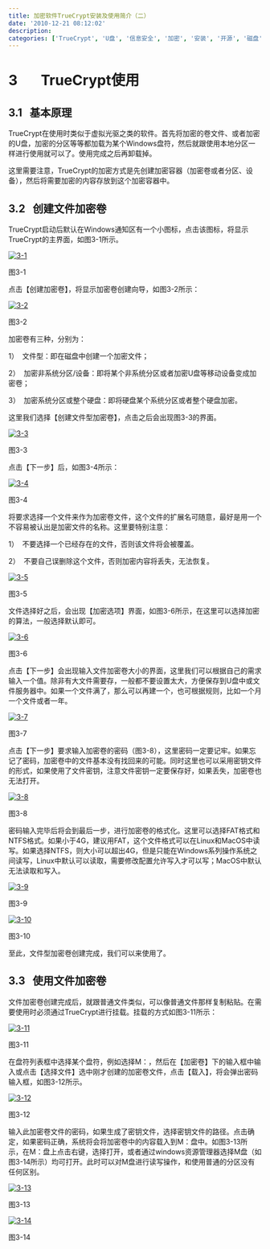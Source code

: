 ```yaml
---
title: 加密软件TrueCrypt安装及使用简介（二）
date: '2010-12-21 08:12:02'
description: 
categories: ['TrueCrypt', 'U盘', '信息安全', '加密', '安装', '开源', '磁盘', '软件']
---
```


# 3       TrueCrypt使用

## 3.1   基本原理

TrueCrypt在使用时类似于虚拟光驱之类的软件。首先将加密的卷文件、或者加密的U盘，加密的分区等等都加载为某个Windows盘符，然后就跟使用本地分区一样进行使用就可以了。使用完成之后再卸载掉。

这里需要注意，TrueCrypt的加密方式是先创建加密容器（加密卷或者分区、设备），然后将需要加密的内容存放到这个加密容器中。

## 3.2   创建文件加密卷

TrueCrypt启动后默认在Windows通知区有一个小图标，点击该图标，将显示TrueCrypt的主界面，如图3-1所示。

[![](http://www.lunny.info/wp-content/uploads/2010/12/3-1.jpg "3-1")](http://www.lunny.info/wp-content/uploads/2010/12/3-1.jpg)

图3-1


点击【创建加密卷】，将显示加密卷创建向导，如图3-2所示：

[![](http://www.lunny.info/wp-content/uploads/2010/12/3-2.jpg "3-2")](http://www.lunny.info/wp-content/uploads/2010/12/3-2.jpg)

图3-2

加密卷有三种，分别为：

1）  文件型：即在磁盘中创建一个加密文件；

2）  加密非系统分区/设备：即将某个非系统分区或者加密U盘等移动设备变成加密卷；

3）  加密系统分区或整个硬盘：即将硬盘某个系统分区或者整个硬盘加密。

这里我们选择【创建文件型加密卷】，点击之后会出现图3-3的界面。

[![](http://www.lunny.info/wp-content/uploads/2010/12/3-3.jpg "3-3")](http://www.lunny.info/wp-content/uploads/2010/12/3-3.jpg)

图3-3

点击【下一步】后，如图3-4所示：

[![](http://www.lunny.info/wp-content/uploads/2010/12/3-4.jpg "3-4")](http://www.lunny.info/wp-content/uploads/2010/12/3-4.jpg)

图3-4

将要求选择一个文件来作为加密卷文件，这个文件的扩展名可随意，最好是用一个不容易被认出是加密文件的名称。这里要特别注意：

1）  不要选择一个已经存在的文件，否则该文件将会被覆盖。

2）  不要自己误删除这个文件，否则加密内容将丢失，无法恢复。

[![](http://www.lunny.info/wp-content/uploads/2010/12/3-5.jpg "3-5")](http://www.lunny.info/wp-content/uploads/2010/12/3-5.jpg)

图3-5

文件选择好之后，会出现【加密选项】界面，如图3-6所示，在这里可以选择加密的算法，一般选择默认即可。

[![](http://www.lunny.info/wp-content/uploads/2010/12/3-6.jpg "3-6")](http://www.lunny.info/wp-content/uploads/2010/12/3-6.jpg)

图3-6

点击【下一步】会出现输入文件加密卷大小的界面，这里我们可以根据自己的需求输入一个值。除非有大文件需要存，一般都不要设置太大，方便保存到U盘中或文件服务器中。如果一个文件满了，那么可以再建一个，也可根据规则，比如一个月一个文件或者一年。

[![](http://www.lunny.info/wp-content/uploads/2010/12/3-7.jpg "3-7")](http://www.lunny.info/wp-content/uploads/2010/12/3-7.jpg)

图3-7

点击【下一步】要求输入加密卷的密码（图3-8），这里密码一定要记牢。如果忘记了密码，加密卷中的文件基本没有找回来的可能。同时这里也可以采用密钥文件的形式，如果使用了文件密钥，注意文件密钥一定要保存好，如果丢失，加密卷也无法打开。

[![](http://www.lunny.info/wp-content/uploads/2010/12/3-8.jpg "3-8")](http://www.lunny.info/wp-content/uploads/2010/12/3-8.jpg)

图3-8

密码输入完毕后将会到最后一步，进行加密卷的格式化。这里可以选择FAT格式和NTFS格式。如果小于4G，建议用FAT，这个文件格式可以在Linux和MacOS中读写。如果选择NTFS，则大小可以超出4G，但是只能在Windows系列操作系统之间读写，Linux中默认可以读取，需要修改配置允许写入才可以写；MacOS中默认无法读取和写入。

[![](http://www.lunny.info/wp-content/uploads/2010/12/3-9.jpg "3-9")](http://www.lunny.info/wp-content/uploads/2010/12/3-9.jpg)

图3-9

[![](http://www.lunny.info/wp-content/uploads/2010/12/3-10.jpg "3-10")](http://www.lunny.info/wp-content/uploads/2010/12/3-10.jpg)

图3-10

至此，文件型加密卷创建完成，我们可以来使用了。

## 3.3   使用文件加密卷

文件加密卷创建完成后，就跟普通文件类似，可以像普通文件那样复制粘贴。在需要使用时必须通过TrueCrypt进行挂载。挂载的方式如图3-11所示：

[![](http://www.lunny.info/wp-content/uploads/2010/12/3-11.jpg "3-11")](http://www.lunny.info/wp-content/uploads/2010/12/3-11.jpg)

图3-11

在盘符列表框中选择某个盘符，例如选择M：，然后在【加密卷】下的输入框中输入或点击【选择文件】选中刚才创建的加密卷文件，点击【载入】，将会弹出密码输入框，如图3-12所示。

[![](http://www.lunny.info/wp-content/uploads/2010/12/3-12.jpg "3-12")](http://www.lunny.info/wp-content/uploads/2010/12/3-12.jpg)

图3-12

输入此加密卷文件的密码，如果生成了密钥文件，选择密钥文件的路径。点击确定，如果密码正确，系统将会将加密卷中的内容载入到M：盘中。如图3-13所示，在M：盘上点击右键，选择打开，或者通过windows资源管理器选择M盘（如图3-14所示）均可打开。此时可以对M盘进行读写操作，和使用普通的分区没有任何区别。

[![](http://www.lunny.info/wp-content/uploads/2010/12/3-13.jpg "3-13")](http://www.lunny.info/wp-content/uploads/2010/12/3-13.jpg)

图3-13

[![](http://www.lunny.info/wp-content/uploads/2010/12/3-14.jpg "3-14")](http://www.lunny.info/wp-content/uploads/2010/12/3-14.jpg)

图3-14
